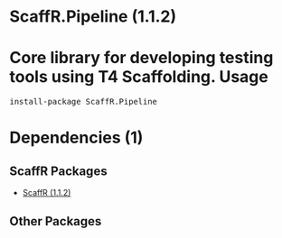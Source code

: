 ﻿ScaffR.Pipeline (1.1.2)
======
Core library for developing testing tools using T4 Scaffolding.
Usage
======
<pre>install-package ScaffR.Pipeline</pre>
Dependencies (1)
=====

ScaffR Packages
------
* [ScaffR (1.1.2)](https://github.com/wcpro/ScaffR/tree/master/src/ScaffR)

Other Packages
------
